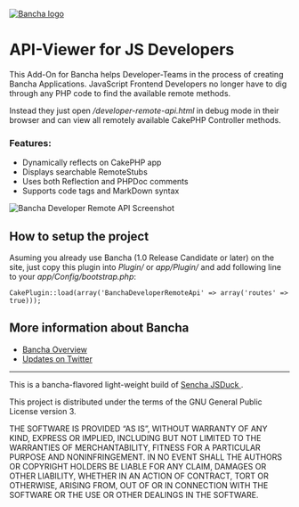 [![Bancha logo](http://docs.banchaproject.com/wiki/images/github-logo.png)](http://banchaproject.com)

API-Viewer for JS Developers
=============================

This Add-On for Bancha helps Developer-Teams in the process of creating Bancha Applications. JavaScript Frontend Developers no longer have to dig through any PHP code to find the available remote methods.

Instead they just open _/developer-remote-api.html_ in debug mode in their browser and can view all remotely available CakePHP Controller methods.

### Features:

 - Dynamically reflects on CakePHP app
 - Displays searchable RemoteStubs
 - Uses both Reflection and PHPDoc comments
 - Supports code tags and MarkDown syntax


![Bancha Developer Remote API Screenshot](http://docs.banchaproject.com/wiki/images/BanchaDeveloperRemoteApi-screenshot.jpg)

How to setup the project
------------------------
Asuming you already use Bancha (1.0 Release Candidate or later) on the site, just copy this plugin into _Plugin/_ or _app/Plugin/_ and add following line to your _app/Config/bootstrap.php_:

    CakePlugin::load(array('BanchaDeveloperRemoteApi' => array('routes' => true))); 



More information about Bancha
-----------------------------

*   [Bancha Overview](http://banchaproject.org/)
*   [Updates on Twitter](http://twitter.com/#!/banchaproject)

-------------------------

This is a bancha-flavored light-weight build of [Sencha JSDuck ](https://github.com/senchalabs/jsduck).

This project is distributed under the terms of the GNU General Public License version 3.

THE SOFTWARE IS PROVIDED “AS IS”, WITHOUT WARRANTY OF ANY KIND, EXPRESS OR
IMPLIED, INCLUDING BUT NOT LIMITED TO THE WARRANTIES OF MERCHANTABILITY,
FITNESS FOR A PARTICULAR PURPOSE AND NONINFRINGEMENT. IN NO EVENT SHALL THE
AUTHORS OR COPYRIGHT HOLDERS BE LIABLE FOR ANY CLAIM, DAMAGES OR OTHER
LIABILITY, WHETHER IN AN ACTION OF CONTRACT, TORT OR OTHERWISE, ARISING FROM,
OUT OF OR IN CONNECTION WITH THE SOFTWARE OR THE USE OR OTHER DEALINGS IN
THE SOFTWARE.